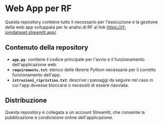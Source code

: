 # Web App per RF

Questa repository contiene tutto il necessario per l'esecuzione e la gestione della web app sviluppata per le analisi di RF al link https://rf-joindataset.streamlit.app/.
## Contenuto della repository

- **`app.py`**: contiene il codice principale per l'avvio e il funzionamento dell'applicazione web.  
- **`requirements.txt`**: elenco delle librerie Python necessarie per il corretto funzionamento dell'app.  
- **`istruzioni_ripristino.txt`**: descrive i passaggi da seguire nel caso in cui l'app dovesse bloccarsi o necessiti di essere riavviata.

## Distribuzione

Questa repository è collegata a un account Streamlit, che consente la pubblicazione e condivisione online dell'applicazione.


